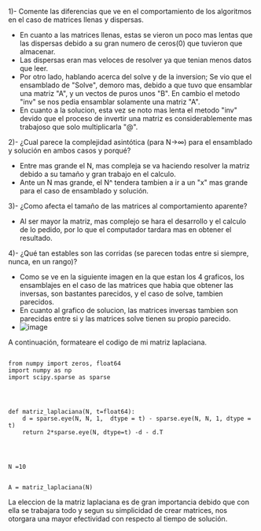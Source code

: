 

1)- Comente las diferencias que ve en el comportamiento de los algoritmos en el caso de matrices llenas y dispersas.

- En cuanto a las matrices llenas, estas se vieron un poco mas lentas que las dispersas debido a su gran numero de ceros(0) que tuvieron que almacenar. 
- Las dispersas eran mas veloces de resolver ya que tenian menos datos que leer.
- Por otro lado, hablando acerca del solve y de la inversion; Se vio que el ensamblado de "Solve", demoro mas, debido a que tuvo que ensamblar una matriz "A", y un vectos de puros unos "B". En cambio el metodo "inv" se nos pedia ensamblar solamente una matriz "A". 
- En cuanto a la solucion, esta vez se noto mas lenta el metodo "inv" devido que el proceso de invertir una matriz es considerablemente mas trabajoso que solo multiplicarla "@". 


2)- ¿Cual parece la complejidad asintótica (para N→∞)  para el ensamblado y solución en ambos casos y porqué?

- Entre mas grande el N, mas compleja se va haciendo resolver la matriz debido a su tamaño y gran trabajo en el calculo. 
- Ante un N mas grande, el N^ tendera tambien a ir a un "x" mas grande para el caso de ensamblado y solución.


3)- ¿Como afecta el tamaño de las matrices al comportamiento aparente?

- Al ser mayor la matriz, mas complejo se hara el desarrollo y el calculo de lo pedido, por lo que el computador tardara mas en obtener el resultado. 


4)- ¿Qué tan estables son las corridas (se parecen todas entre si siempre, nunca, en un rango)?

- Como se ve en la siguiente imagen en la que estan los 4 graficos, los ensamblajes en el caso de las matrices que habia que obtener las inversas, son bastantes parecidos, y el caso de solve, tambien parecidos. 
- En cuanto al grafico de solucion, las matrices inversas tambien son parecidas entre si y las matrices solve tienen su propio parecido. 
- ![image](https://user-images.githubusercontent.com/88512479/131780527-d5b883f9-0b1b-4c2b-aab5-cec5383c51f1.png)




A continuación, formateare el codigo de mi matriz laplaciana. 

```

from numpy import zeros, float64
import numpy as np
import scipy.sparse as sparse

 
    
    
def matriz_laplaciana(N, t=float64):
    d = sparse.eye(N, N, 1,  dtype = t) - sparse.eye(N, N, 1, dtype = t)
    return 2*sparse.eye(N, dtype=t) -d - d.T




N =10


A = matriz_laplaciana(N)

```


La eleccion de la matriz laplaciana es de gran importancia debido que con ella se trabajara todo y segun su simplicidad de crear matrices, nos otorgara una mayor efectividad con respecto al tiempo de solución. 

















